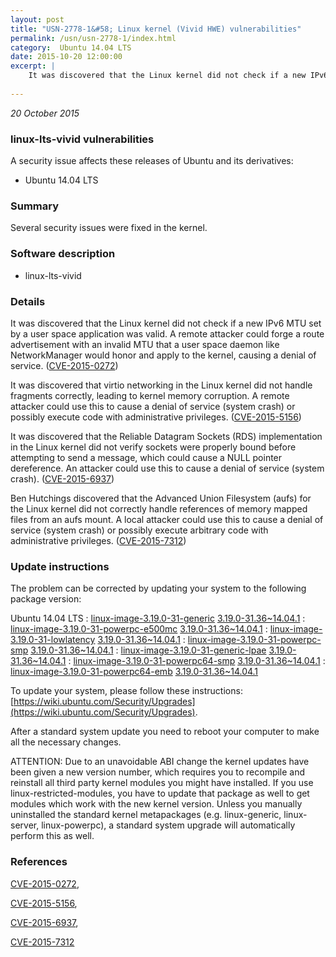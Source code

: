 ```yaml
---
layout: post
title: "USN-2778-1&#58; Linux kernel (Vivid HWE) vulnerabilities"
permalink: /usn/usn-2778-1/index.html
category:  Ubuntu 14.04 LTS
date: 2015-10-20 12:00:00
excerpt: |
    It was discovered that the Linux kernel did not check if a new IPv6 MTU set by a user space application was valid. A remote attacker could forge a route advertisement with an invalid MTU that a user space daemon like NetworkManager would honor and apply to the kernel, causing a denial of service. ([CVE-2015-0272](http://people.ubuntu.com/~ubuntu-security/cve/CVE-2015-0272))
    
--- 
```

 
 

*20 October 2015*

### linux-lts-vivid vulnerabilities

A security issue affects these releases of Ubuntu and its derivatives:

* Ubuntu 14.04 LTS

### Summary

Several security issues were fixed in the kernel. 

### Software description

* linux-lts-vivid 

### Details

It was discovered that the Linux kernel did not check if a new IPv6 MTU set by a user space application was valid. A remote attacker could forge a route advertisement with an invalid MTU that a user space daemon like NetworkManager would honor and apply to the kernel, causing a denial of service. ([CVE-2015-0272](http://people.ubuntu.com/~ubuntu-security/cve/CVE-2015-0272))

It was discovered that virtio networking in the Linux kernel did not handle fragments correctly, leading to kernel memory corruption. A remote attacker could use this to cause a denial of service (system crash) or possibly execute code with administrative privileges. ([CVE-2015-5156](http://people.ubuntu.com/~ubuntu-security/cve/CVE-2015-5156))

It was discovered that the Reliable Datagram Sockets (RDS) implementation in the Linux kernel did not verify sockets were properly bound before attempting to send a message, which could cause a NULL pointer dereference. An attacker could use this to cause a denial of service (system crash). ([CVE-2015-6937](http://people.ubuntu.com/~ubuntu-security/cve/CVE-2015-6937))

Ben Hutchings discovered that the Advanced Union Filesystem (aufs) for the Linux kernel did not correctly handle references of memory mapped files from an aufs mount. A local attacker could use this to cause a denial of service (system crash) or possibly execute arbitrary code with administrative privileges. ([CVE-2015-7312](http://people.ubuntu.com/~ubuntu-security/cve/CVE-2015-7312)) 

### Update instructions

The problem can be corrected by updating your system to the following package version:

Ubuntu 14.04 LTS
 : [linux-image-3.19.0-31-generic](https://launchpad.net/ubuntu/+source/linux-lts-vivid) <span> [3.19.0-31.36~14.04.1](https://launchpad.net/ubuntu/+source/linux-lts-vivid/3.19.0-31.36~14.04.1) </span> 
 : [linux-image-3.19.0-31-powerpc-e500mc](https://launchpad.net/ubuntu/+source/linux-lts-vivid) <span> [3.19.0-31.36~14.04.1](https://launchpad.net/ubuntu/+source/linux-lts-vivid/3.19.0-31.36~14.04.1) </span> 
 : [linux-image-3.19.0-31-lowlatency](https://launchpad.net/ubuntu/+source/linux-lts-vivid) <span> [3.19.0-31.36~14.04.1](https://launchpad.net/ubuntu/+source/linux-lts-vivid/3.19.0-31.36~14.04.1) </span> 
 : [linux-image-3.19.0-31-powerpc-smp](https://launchpad.net/ubuntu/+source/linux-lts-vivid) <span> [3.19.0-31.36~14.04.1](https://launchpad.net/ubuntu/+source/linux-lts-vivid/3.19.0-31.36~14.04.1) </span> 
 : [linux-image-3.19.0-31-generic-lpae](https://launchpad.net/ubuntu/+source/linux-lts-vivid) <span> [3.19.0-31.36~14.04.1](https://launchpad.net/ubuntu/+source/linux-lts-vivid/3.19.0-31.36~14.04.1) </span> 
 : [linux-image-3.19.0-31-powerpc64-smp](https://launchpad.net/ubuntu/+source/linux-lts-vivid) <span> [3.19.0-31.36~14.04.1](https://launchpad.net/ubuntu/+source/linux-lts-vivid/3.19.0-31.36~14.04.1) </span> 
 : [linux-image-3.19.0-31-powerpc64-emb](https://launchpad.net/ubuntu/+source/linux-lts-vivid) <span> [3.19.0-31.36~14.04.1](https://launchpad.net/ubuntu/+source/linux-lts-vivid/3.19.0-31.36~14.04.1) </span> 

To update your system, please follow these instructions: [https://wiki.ubuntu.com/Security/Upgrades](https://wiki.ubuntu.com/Security/Upgrades).

After a standard system update you need to reboot your computer to make all the necessary changes.

ATTENTION: Due to an unavoidable ABI change the kernel updates have been given a new version number, which requires you to recompile and reinstall all third party kernel modules you might have installed. If you use linux-restricted-modules, you have to update that package as well to get modules which work with the new kernel version. Unless you manually uninstalled the standard kernel metapackages (e.g. linux-generic, linux-server, linux-powerpc), a standard system upgrade will automatically perform this as well. 

### References

 
 [CVE-2015-0272](http://people.ubuntu.com/~ubuntu-security/cve/CVE-2015-0272), 

 [CVE-2015-5156](http://people.ubuntu.com/~ubuntu-security/cve/CVE-2015-5156), 

 [CVE-2015-6937](http://people.ubuntu.com/~ubuntu-security/cve/CVE-2015-6937), 

 [CVE-2015-7312](http://people.ubuntu.com/~ubuntu-security/cve/CVE-2015-7312)
 

